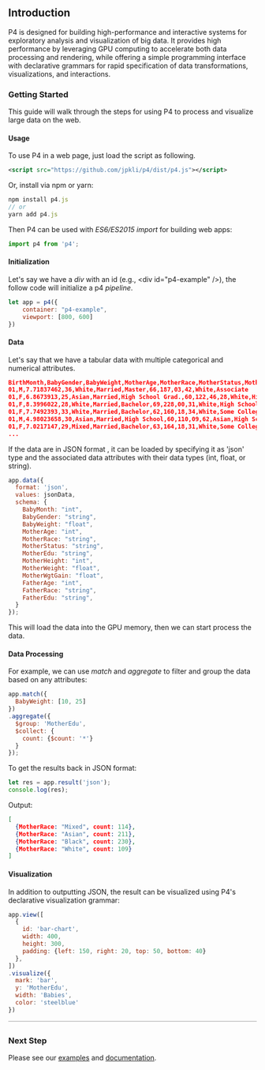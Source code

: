 ## Introduction
P4 is designed for building high-performance and interactive systems for exploratory analysis and visualization of big data. It provides high performance by leveraging GPU computing to accelerate both data processing and rendering, while offering a simple programming interface with declarative grammars for rapid specification of data transformations, visualizations, and interactions.

<!-- The mission of P4 is to help more people use data analytics and visualization with GPU computing. P4 makes it possible for visualization designers and system developers with little or no knowledge in parallel programming and GPU computing to develop data analytics and visualization applications that efficiently run on the GPU. -->


### Getting Started
This guide will walk through the steps for using P4 to process and visualize large data on the web.

#### Usage
To use P4 in a web page, just load the script as following.

```xml
<script src="https://github.com/jpkli/p4/dist/p4.js"></script>
```

Or, install via npm or yarn:

```javascript
npm install p4.js
// or
yarn add p4.js
```

Then P4 can be used with *ES6/ES2015 import* for building web apps:


```javascript
import p4 from 'p4';
```

#### Initialization
Let's say we have a *div* with an id (e.g., &lt;div id="p4-example" /&gt;), the follow code will initialize a p4 *pipeline*. 

```javascript
let app = p4({
    container: "p4-example",
    viewport: [800, 600]
})
```

#### Data
Let's say that we have a tabular data with multiple categorical and numerical attributes.

```json
BirthMonth,BabyGender,BabyWeight,MotherAge,MotherRace,MotherStatus,MotherEdu,MotherHeight,MotherWeight,...
01,M,7.71837462,36,White,Married,Master,66,187,03,42,White,Associate
01,F,6.8673913,25,Asian,Married,High School Grad.,60,122,46,28,White,High School
01,F,8.3996022,28,White,Married,Bachelor,69,228,00,31,White,High School
01,F,7.7492393,33,White,Married,Bachelor,62,160,18,34,White,Some College
01,M,4.98023658,30,Asian,Married,High School,60,110,09,62,Asian,High School
01,F,7.0217147,29,Mixed,Married,Bachelor,63,164,18,31,White,Some College
...
```

If the data are in JSON format , it can be loaded by specifying it as 'json' type and the associated data attributes with their data types (int, float, or string).

```javascript
app.data({
  format: 'json',
  values: jsonData,
  schema: {
    BabyMonth: "int",
    BabyGender: "string",
    BabyWeight: "float",
    MotherAge: "int",
    MotherRace: "string",
    MotherStatus: "string",
    MotherEdu: "string",
    MotherHeight: "int",
    MotherWeight: "float",
    MotherWgtGain: "float",
    FatherAge: "int",
    FatherRace: "string",
    FatherEdu: "string",
  }
});
```

This will load the data into the GPU memory, then we can start process the data.

#### Data Processing

For example, we can use *match* and *aggregate* to filter and group the data based on any attributes:

```javascript
app.match({
  BabyWeight: [10, 25]
})
.aggregate({
  $group: 'MotherEdu',
  $collect: {
    count: {$count: '*'}
  }
});
```

To get the results back in JSON format:

```javascript
let res = app.result('json');
console.log(res);
```

Output:
```json
[
  {MotherRace: "Mixed", count: 114},
  {MotherRace: "Asian", count: 211},
  {MotherRace: "Black", count: 230},
  {MotherRace: "White", count: 109}
]
```

#### Visualization
In addition to outputting JSON, the result can be visualized using P4's declarative visualization grammar: 

```javascript
app.view([
  {
    id: 'bar-chart',
    width: 400,
    height: 300, 
    padding: {left: 150, right: 20, top: 50, bottom: 40}
  },
])
.visualize({
  mark: 'bar',
  y: 'MotherEdu',
  width: 'Babies',
  color: 'steelblue'
})
```

<div id="p4-example" style="border: 1px solid #ccc; margin-bottom: 2em;"></div>

### Next Step

Please see our [examples](#/examples) and [documentation](#/documentation).
